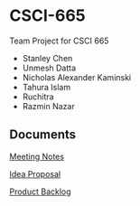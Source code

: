 # CSCI-665

Team Project for CSCI 665

 - Stanley Chen
 - Unmesh Datta
 - Nicholas Alexander Kaminski
 - Tahura Islam
 - Ruchitra
 - Razmin Nazar

## Documents
[Meeting Notes](https://docs.google.com/document/d/1SxCAwAQVauz_IDS_ZJfAKRLEkhT2TE7HiHbVT3slWrc/edit?usp=sharing)

[Idea Proposal](https://docs.google.com/document/d/1nY1g_JXys9pp3G5ZurF6qF3lPJb3BTbwuGy9KRM-RNQ/edit?usp=sharing)

[Product Backlog](https://docs.google.com/spreadsheets/d/1XL13pFnKXn3mOZZFQ_WxQpoG-hsddURP-2C4cvSm-J0/edit?usp=sharing)
